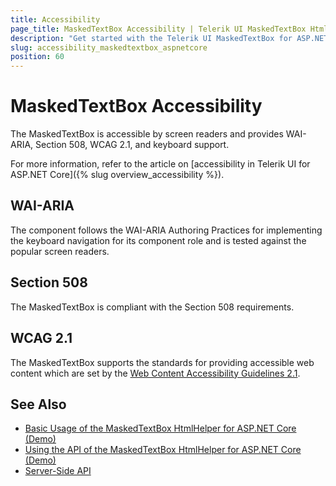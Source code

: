 ```yaml
---
title: Accessibility
page_title: MaskedTextBox Accessibility | Telerik UI MaskedTextBox HtmlHelper for ASP.NET Core
description: "Get started with the Telerik UI MaskedTextBox for ASP.NET Core and learn about its accessibility support for WAI-ARIA, Section 508, and WCAG 2.1."
slug: accessibility_maskedtextbox_aspnetcore
position: 60
---
```


# MaskedTextBox Accessibility

The MaskedTextBox is accessible by screen readers and provides WAI-ARIA, Section 508, WCAG 2.1, and keyboard support.

For more information, refer to the article on [accessibility in Telerik UI for ASP.NET Core]({% slug overview_accessibility %}).

## WAI-ARIA

The component follows the WAI-ARIA Authoring Practices for implementing the keyboard navigation for its component role and is tested against the popular screen readers.

## Section 508

The MaskedTextBox is compliant with the Section 508 requirements.

## WCAG 2.1

The MaskedTextBox supports the standards for providing accessible web content which are set by the [Web Content Accessibility Guidelines 2.1](https://www.w3.org/TR/WCAG/).

## See Also

* [Basic Usage of the MaskedTextBox HtmlHelper for ASP.NET Core (Demo)](https://demos.telerik.com/aspnet-core/maskedtextbox/index)
* [Using the API of the MaskedTextBox HtmlHelper for ASP.NET Core (Demo)](https://demos.telerik.com/aspnet-core/maskedtextbox/api)
* [Server-Side API](/api/maskedtextbox)
